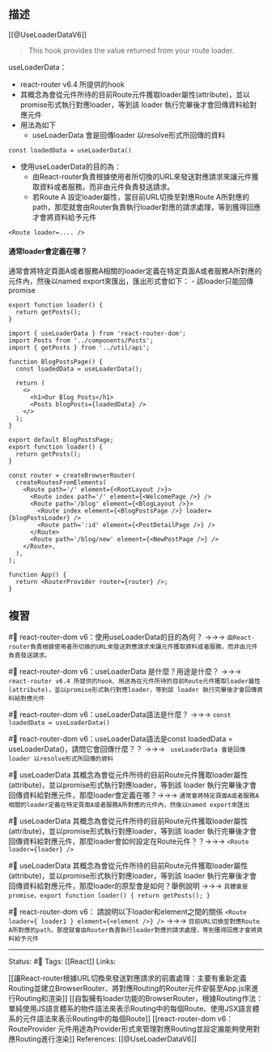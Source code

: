 ## 描述

[[@UseLoaderDataV6]]

> This hook provides the value returned from your route loader.

useLoaderData：
- react-router v6.4 所提供的hook
- 其概念為會從元件所待的目前Route元件獲取loader屬性(attribute)，並以promise形式執行對應loader，等到該 loader 執行完畢後才會回傳資料給對應元件
- 用法為如下
	-  useLoaderData 會是回傳loader 以resolve形式所回傳的資料
```
const loadedData = useLoaderData()
```
- 使用useLoaderData的目的為：
	- 由React-router負責根據使用者所切換的URL來發送對應請求來讓元件獲取資料或者服務，而非由元件負責發送請求。
	- 若Route A 設定loader屬性，當目前URL切換至對應Route A所對應的path，那麼就會由Router負責執行loader對應的請求處理，等到獲得回應才會將資料給予元件
```
<Route loader=.... />
```

#### 通常loader會定義在哪？

通常會將特定頁面A或者服務A相關的loader定義在特定頁面A或者服務A所對應的元件內，然後以named export來匯出，匯出形式會如下：
	- 該loader只能回傳promise
```
export function loader() {
  return getPosts();
}
```


```
import { useLoaderData } from 'react-router-dom';
import Posts from '../components/Posts';
import { getPosts } from '../util/api';

function BlogPostsPage() {
  const loadedData = useLoaderData();

  return (
    <>
      <h1>Our Blog Posts</h1>
      <Posts blogPosts={loadedData} />
    </>
  );
}

export default BlogPostsPage;
export function loader() {
  return getPosts();
}
```


```
const router = createBrowserRouter(
  createRoutesFromElements(
    <Route path='/' element={<RootLayout />}>
      <Route index path='/' element={<WelcomePage />} />
      <Route path='/blog' element={<BlogLayout />}>
        <Route index element={<BlogPostsPage />} loader={blogPostsLoader} />
        <Route path=':id' element={<PostDetailPage />} />
      </Route>
      <Route path='/blog/new' element={<NewPostPage />} />
    </Route>,
  ),
);

function App() {
  return <RouterProvider router={router} />;
}
```




## 複習

#🧠 react-router-dom v6：使用useLoaderData的目的為何？ ->->-> `由React-router負責根據使用者所切換的URL來發送對應請求來讓元件獲取資料或者服務，而非由元件負責發送請求。`

#🧠  react-router-dom v6：useLoaderData 是什麼？用途是什麼？ ->->-> `react-router v6.4 所提供的hook、用途為在元件所待的目前Route元件獲取loader屬性(attribute)，並以promise形式執行對應loader，等到該 loader 執行完畢後才會回傳資料給對應元件`

#🧠 react-router-dom v6：useLoaderData語法是什麼？ ->->-> `const loadedData = useLoaderData()`

#🧠 react-router-dom v6：useLoaderData語法是const loadedData = useLoaderData()，請問它會回傳什麼？？ ->->-> ` useLoaderData 會是回傳loader 以resolve形式所回傳的資料`



#🧠 useLoaderData 其概念為會從元件所待的目前Route元件獲取loader屬性(attribute)，並以promise形式執行對應loader，等到該 loader 執行完畢後才會回傳資料給對應元件，那麼loader會定義在哪？->->-> `通常會將特定頁面A或者服務A相關的loader定義在特定頁面A或者服務A所對應的元件內，然後以named export來匯出`



#🧠 useLoaderData 其概念為會從元件所待的目前Route元件獲取loader屬性(attribute)，並以promise形式執行對應loader，等到該 loader 執行完畢後才會回傳資料給對應元件，那麼loader會如何設定在Route元件？？->->-> `<Route loader={loader} />`

#🧠 useLoaderData 其概念為會從元件所待的目前Route元件獲取loader屬性(attribute)，並以promise形式執行對應loader，等到該 loader 執行完畢後才會回傳資料給對應元件，那麼loader的原型會是如何？舉例說明 ->->-> `具體會是promise，export function loader() { return getPosts(); }`


#🧠 react-router-dom v6： 請說明以下loader和element之間的關係 `<Route loader={ loader1 } element={<element />} />` ->->-> `目前URL切換至對應Route A所對應的path，那麼就會由Router負責執行loader對應的請求處理，等到獲得回應才會將資料給予元件`

---
Status: #🌱 
Tags:
[[React]]
Links:

[[讓React-router根據URL切換來發送對應請求的前置處理：主要有重新定義Routing並建立BrowserRouter、將對應Routing的Router元件安裝至App.js來進行Routing和渲染]]
[[自製擁有loader功能的BrowserRouter，根據Routing作法：單純使用JS語言體系的物件語法來表示Routing中的每個Route、使用JSX語言體系的元件語法來表示Routing中的每個Route]]
[[react-router-dom v6：RouteProvider 元件用途為Provider形式來管理對應Routing並設定誰能夠使用對應Routing進行渲染]]
References:
[[@UseLoaderDataV6]]